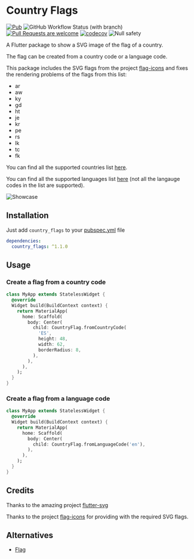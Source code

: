 # Country Flags
[![Pub](https://img.shields.io/pub/v/country_flags.svg)](https://pub.dev/packages/country_flags)
![GitHub Workflow Status (with branch)](https://img.shields.io/github/actions/workflow/status/arturograu/country_flags/main.yaml?branch=main)
[![Pull Requests are welcome](https://img.shields.io/badge/license-MIT-blue)](https://github.com/arturograu/country_flags/blob/master/LICENSE)
[![codecov](https://codecov.io/gh/arturograu/country_flags/branch/main/graph/badge.svg?token=NVFK3CAP1S)](https://codecov.io/gh/arturograu/country_flags)
![Null safety](https://img.shields.io/badge/null%20safety-true-brightgreen)

A Flutter package to show a SVG image of the flag of a country.

The flag can be created from a country code or a language code.

This package includes the SVG flags from the project [flag-icons](https://github.com/lipis/flag-icons) and fixes
the rendering problems of the flags from this list:
- ar
- aw
- ky
- gd
- ht
- je
- kr
- pe
- rs
- lk
- tc
- fk

You can find all the supported countries list [here](https://www.iban.com/country-codes).

You can find all the supported languages list [here](http://www.lingoes.net/en/translator/langcode.htm) (not all the langauge codes in the list are supported).

![Showcase](https://i.imgur.com/quh79th.gif)

## Installation

Just add `country_flags` to your [pubspec.yml](https://flutter.io/using-packages/) file

```yml
dependencies:
  country_flags: ^1.1.0
```

## Usage

### Create a flag from a country code

```dart
class MyApp extends StatelessWidget {
  @override
  Widget build(BuildContext context) {
    return MaterialApp(
      home: Scaffold(
        body: Center(
          child: CountryFlag.fromCountryCode(
            'ES',
            height: 48,
            width: 62,
            borderRadius: 8,
          ),
        ),
      ),
    );
  }
}
```

### Create a flag from a language code

```dart
class MyApp extends StatelessWidget {
  @override
  Widget build(BuildContext context) {
    return MaterialApp(
      home: Scaffold(
        body: Center(
          child: CountryFlag.fromLanguageCode('en'),
        ),
      ),
    );
  }
}
```

## Credits

Thanks to the amazing project [flutter-svg](https://github.com/dnfield/flutter_svg)

Thanks to the project [flag-icons](https://github.com/lipis/flag-icons) for providing with the required SVG flags.


## Alternatives

- [Flag](https://github.com/LunaGao/flag_flutter)
